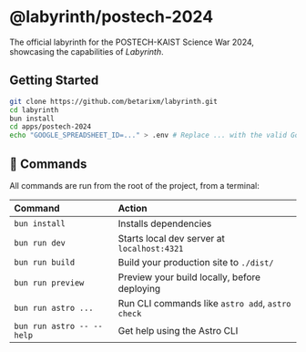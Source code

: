 # @labyrinth/postech-2024

The official labyrinth for the POSTECH-KAIST Science War 2024, showcasing the capabilities of *Labyrinth*.

## Getting Started

```bash
git clone https://github.com/betarixm/labyrinth.git
cd labyrinth
bun install
cd apps/postech-2024
echo "GOOGLE_SPREADSHEET_ID=..." > .env # Replace ... with the valid Google Spreadsheet ID
```

## 🧞 Commands

All commands are run from the root of the project, from a terminal:

| Command                   | Action                                           |
| :------------------------ | :----------------------------------------------- |
| `bun install`             | Installs dependencies                            |
| `bun run dev`             | Starts local dev server at `localhost:4321`      |
| `bun run build`           | Build your production site to `./dist/`          |
| `bun run preview`         | Preview your build locally, before deploying     |
| `bun run astro ...`       | Run CLI commands like `astro add`, `astro check` |
| `bun run astro -- --help` | Get help using the Astro CLI                     |
